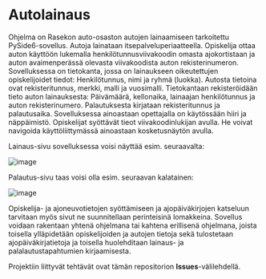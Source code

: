 # Autolainaus
Ohjelma on Rasekon auto-osaston autojen lainaamiseen tarkoitettu PySide6-sovellus. Autoja lainataan itsepalveluperiaatteella. Opiskelija ottaa auton käyttöön lukemalla henkilötunnusviivakoodin omasta ajokortistaan ja auton avaimenperässä olevasta viivakoodista auton rekisterinumeron. Sovelluksessa on tietokanta, jossa on lainaukseen oikeutettujen opiskelijoidet tiedot: Henkilötunnus, nimi ja ryhmä (luokka). Autosta tietoina ovat rekisteritunnus, merkki, malli ja vuosimalli. Tietokantaan rekisteröidään tieto auton lainauksesta: Päivämäärä, kellonaika, lainaajan henkilötunnus ja auton rekisterinumero. Palautuksesta kirjataan rekisteritunnus ja palautusaika. Sovelluksessa ainoastaan opettajalla on käytössään hiiri ja näppäimistö. Opiskelijat syöttävät tieot viivakoodinlukijan avulla. He voivat navigoida käyttöliittymässä ainoastaan kosketusnäytön avulla.

Lainaus-sivu sovelluksessa voisi näyttää esim. seuraavalta:

![image](https://github.com/user-attachments/assets/c173cac4-62d4-4068-9319-f612835d1d91)

Palautus-sivu taas voisi olla esim. seuraavan kalatainen:

![image](https://github.com/user-attachments/assets/56c9843b-fc1a-4f23-a4be-c1acd55a2486)

Opiskelija- ja ajoneuvotietojen syöttämiseen ja ajopäiväkirjojen katseluun tarvitaan myös sivut ne suunnitellaan perinteisinä lomakkeina.
Sovellus voidaan rakentaan yhtenä ohjelmana tai kahtena erillisenä ohjelmana, joista toisella ylläpidetään opiskelijoiden ja autojen tietoja sekä tulostetaan ajopäiväkirjatietoja ja toisella huolehditaan lainaus- ja palalautustapahtumien kirjaamisesta.

Projektiin liittyvät tehtävät ovat tämän repositorion **Issues**-välilehdellä.
